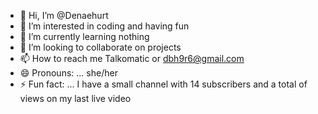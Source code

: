 - 👋 Hi, I’m @Denaehurt
- 👀 I’m interested in coding and having fun
- 🌱 I’m currently learning nothing
- 💞️ I’m looking to collaborate on projects
- 📫 How to reach me Talkomatic or dbh9r6@gmail.com
- 😄 Pronouns: ... she/her
- ⚡ Fun fact: ... I have a small channel with 14 subscribers and a total of  views on my last live video

<!---
Denaehurt/Denaehurt is a ✨ special ✨ repository because its `README.md` (this file) appears on your GitHub profile.
You can click the Preview link to take a look at your changes.
--->
